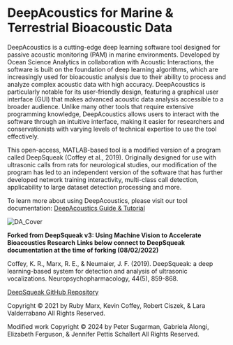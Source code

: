 # DeepAcoustics for Marine & Terrestrial Bioacoustic Data
DeepAcoustics is a cutting-edge deep learning software tool designed for passive acoustic monitoring (PAM) in marine environments. Developed by Ocean Science Analytics in collaboration with Acoustic Interactions, the software is built on the foundation of deep learning algorithms, which are increasingly used for bioacoustic analysis due to their ability to process and analyze complex acoustic data with high accuracy. DeepAcoustics is particularly notable for its user-friendly design, featuring a graphical user interface (GUI) that makes advanced acoustic data analysis accessible to a broader audience. Unlike many other tools that require extensive programming knowledge, DeepAcoustics allows users to interact with the software through an intuitive interface, making it easier for researchers and conservationists with varying levels of technical expertise to use the tool effectively.

This open-access, MATLAB-based tool is a modified version of a program called DeepSqueak (Coffey et al., 2019). Originally designed for use with ultrasonic calls from rats for neurological studies, our modification of the program has led to an independent version of the software that has further developed network training interactivity, multi-class call detection, applicability to large dataset detection processing and more. 

To learn more about using DeepAcoustics, please visit our tool documentation: [DeepAcoustics Guide & Tutorial](https://ocean-science-analytics.github.io/DeepAcoustics_Guide_and_Tutorial/DA.html)

![DA_Cover](https://github.com/user-attachments/assets/503fd3e4-3b93-45e9-81cc-43fddf89607b)



**Forked from DeepSqueak v3: Using Machine Vision to Accelerate Bioacoustics Research**
**Links below connect to DeepSqueak documentation at the time of forking (08/02/2022)**

Coffey, K. R., Marx, R. E., & Neumaier, J. F. (2019). DeepSqueak: a deep learning-based system for detection and analysis of ultrasonic vocalizations. Neuropsychopharmacology, 44(5), 859-868.

[DeepSqueak GitHub Repository](https://github.com/DrCoffey/DeepSqueak)

Copyright © 2021 by Ruby Marx, Kevin Coffey, Robert Ciszek, & Lara Valderrabano All Rights Reserved.

Modified work Copyright © 2024 by Peter Sugarman, Gabriela Alongi, Elizabeth Ferguson, & Jennifer Pettis Schallert   All Rights Reserved.
